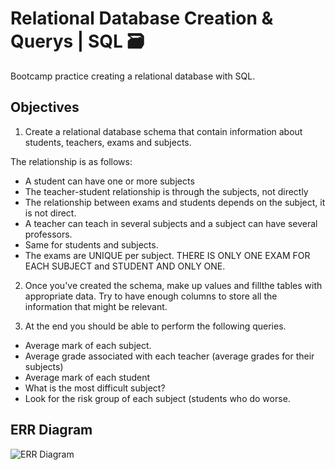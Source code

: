 # Relational Database Creation & Querys | SQL 🗃️
Bootcamp practice creating a relational database with SQL.

## Objectives

1. Create a relational database schema that contain information about students, teachers, exams and subjects.

  The relationship is as follows:
  - A student can have one or more subjects
  - The teacher-student relationship is through the subjects, not directly
  - The relationship between exams and students depends on the subject, it is not direct.
  - A teacher can teach in several subjects and a subject can have several professors.
  - Same for students and subjects.
  - The exams are UNIQUE per subject. THERE IS ONLY ONE EXAM FOR EACH SUBJECT and STUDENT AND ONLY ONE.


2. Once you've created the schema, make up values ​​and fillthe tables with appropriate data.
  Try to have enough columns to store all the information that might be relevant.

3. At the end you should be able to perform the following queries.

  - Average mark of each subject.
  - Average grade associated with each teacher (average grades for their subjects)
  - Average mark of each student
  - What is the most difficult subject?
  - Look for the risk group of each subject (students who do worse.

## ERR Diagram

![ERR Diagram](https://user-images.githubusercontent.com/105368099/186494985-00dda392-6f06-4c92-a3d2-1a221ebb2ad3.png)

